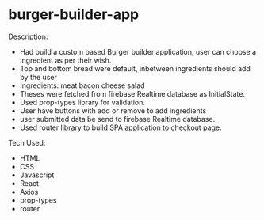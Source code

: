 # burger-builder-app

Description:
 * Had build a custom based Burger builder application, user can choose a ingredient as per their wish.
 * Top and bottom bread were default, inbetween ingredients should add by the user
 * Ingredients:
         meat
         bacon
         cheese
         salad
 * Theses were fetched from firebase Realtime database as InitialState.
 * Used prop-types library for validation.
 * User have buttons with add or remove to add ingredients
 * user submitted data be send to firebase Realtime database.
 * Used router library to build SPA application to checkout page.

Tech Used:
* HTML
* CSS
* Javascript
* React
* Axios
* prop-types
* router
    
